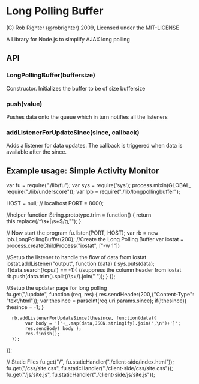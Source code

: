 Long Polling Buffer
===================

(C) Rob Righter (@robrighter) 2009, Licensed under the MIT-LICENSE

A Library for Node.js to simplify AJAX long polling

API
---

### LongPollingBuffer(buffersize)

Constructor. Initializes the buffer to be of size buffersize

### push(value)

Pushes data onto the queue which in turn notifies all the listeners

### addListenerForUpdateSince(since, callback)

Adds a listener for data updates. The callback is triggered when data is available after the since.


Example usage: Simple Activity Monitor
--------------------------------------

var fu = require("./lib/fu");
var sys = require('sys');
process.mixin(GLOBAL, require("./lib/underscore"));
var lpb = require("./lib/longpollingbuffer");

HOST = null; // localhost
PORT = 8000;

//helper function
String.prototype.trim = function() {
    return this.replace(/^\s+|\s+$/g,"");
}

// Now start the program
fu.listen(PORT, HOST);
var rb = new lpb.LongPollingBuffer(200); //Create the Long Polling Buffer
var iostat = process.createChildProcess("iostat", ["-w 1"])


//Setup the listener to handle the flow of data from iostat 
iostat.addListener("output", function (data) {
    sys.puts(data);
    if(data.search(/cpu/i) == -1){ //suppress the column header from iostat
        rb.push(data.trim().split(/\s+/).join(" "));
    }
});

//Setup the updater page for long polling  
fu.get("/update", function (req, res) {
      res.sendHeader(200,{"Content-Type": "text/html"});
      var thesince = parseInt(req.uri.params.since);
      if(!thesince){
          thesince = -1;
      }
      
      rb.addListenerForUpdateSince(thesince, function(data){
           var body = '['+_.map(data,JSON.stringify).join(',\n')+']';
           res.sendBody( body );
           res.finish();
      });
});
  
// Static Files
fu.get("/", fu.staticHandler("./client-side/index.html"));
fu.get("/css/site.css", fu.staticHandler("./client-side/css/site.css"));
fu.get("/js/site.js", fu.staticHandler("./client-side/js/site.js"));